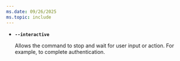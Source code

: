 ```yaml
---
ms.date: 09/26/2025
ms.topic: include
---
```

- **`--interactive`**

  Allows the command to stop and wait for user input or action. For example, to complete authentication.
